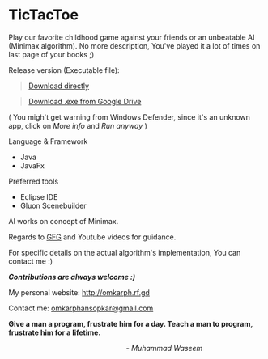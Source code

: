 # TicTacToe
Play our favorite childhood game against your friends or an unbeatable AI (Minimax algorithm).
No more description, You've played it a lot of times on last page of your books ;)

Release version (Executable file):
> [Download directly](https://github.com/OmkarPh/TicTacToe/raw/master/Release/TicTacToeApp.exe)

> [Download .exe from Google Drive](https://drive.google.com/file/d/15o8crdYCnff9DmVRW_48NDkpGByxXUOd/view?usp=sharing)

  ( You migh't get warning from Windows Defender, since it's an unknown app, click on _More info_ and _Run anyway_ )


Language & Framework
  - Java
  - JavaFx
 
Preferred tools
  - Eclipse IDE
  - Gluon Scenebuilder
  
AI works on concept of Minimax.

Regards to [GFG](https://www.geeksforgeeks.org/minimax-algorithm-in-game-theory-set-3-tic-tac-toe-ai-finding-optimal-move/) and Youtube videos for guidance.

For specific details on the actual algorithm's implementation, You can contact me :)


***Contributions are always welcome :)***

My personal website: http://omkarph.rf.gd

Contact me: omkarphansopkar@gmail.com



****Give a man a program, frustrate him for a day.
Teach a man to program, frustrate him for a lifetime.****

&nbsp;&nbsp;&nbsp;&nbsp;&nbsp;&nbsp;&nbsp;&nbsp;&nbsp;&nbsp;&nbsp;&nbsp;&nbsp;&nbsp;&nbsp;&nbsp;&nbsp;&nbsp;&nbsp;&nbsp;&nbsp;&nbsp;&nbsp;&nbsp;&nbsp;&nbsp;&nbsp;&nbsp;&nbsp;&nbsp;&nbsp;&nbsp;&nbsp;&nbsp;&nbsp;&nbsp;&nbsp;&nbsp;&nbsp;&nbsp;&nbsp;&nbsp;&nbsp;&nbsp;&nbsp;&nbsp;&nbsp;&nbsp;&nbsp;&nbsp;&nbsp;&nbsp;&nbsp;&nbsp;&nbsp;&nbsp;&nbsp;&nbsp;&nbsp;- _Muhammad Waseem_
